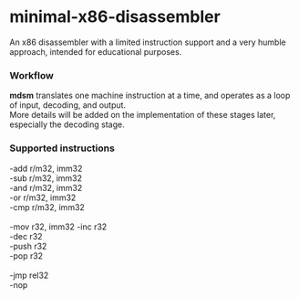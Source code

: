 # minimal-x86-disassembler
An x86 disassembler with a limited instruction support and a very humble approach, intended for educational purposes.

### Workflow
**mdsm** translates one machine instruction at a time, and operates as a loop of input, decoding, and output.\
More details will be added on the implementation of these stages later, especially the decoding stage.

### Supported instructions
-add r/m32, imm32\
-sub r/m32, imm32\
-and r/m32, imm32\
-or r/m32, imm32\
-cmp r/m32, imm32\
\
-mov r32, imm32
-inc r32\
-dec r32\
-push r32\
-pop r32\
\
-jmp rel32\
-nop

